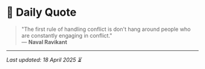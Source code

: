 # 📜 Daily Quote

> "The first rule of handling conflict is don't hang around people who are constantly engaging in conflict."  
> — **Naval Ravikant**

---

_Last updated: 18 April 2025 ⏳_
